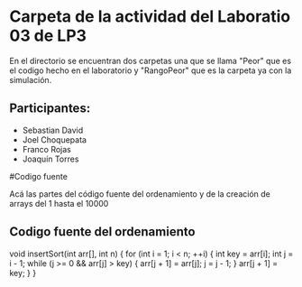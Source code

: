 # Carpeta de la actividad del Laboratio 03 de LP3

En el directorio se encuentran dos carpetas una que se llama "Peor" que es el codigo hecho en el laboratorio y "RangoPeor" que es la carpeta ya con la simulación.

## Participantes:
- Sebastian David
- Joel Choquepata
- Franco Rojas
- Joaquín Torres

#Codigo fuente

Acá las partes del código fuente del ordenamiento y de la creación de arrays del 1 hasta el 10000

## Codigo fuente del ordenamiento

void insertSort(int arr[], int n) {
    for (int i = 1; i < n; ++i) {
        int key = arr[i];
        int j = i - 1;
        while (j >= 0 && arr[j] > key) {
            arr[j + 1] = arr[j];
            j = j - 1;
        }
        arr[j + 1] = key;
    }
}

